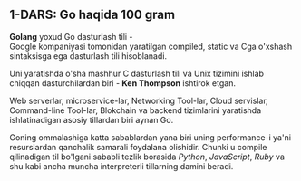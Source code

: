 ## 1-DARS: Go haqida 100 gram

**Golang** yoxud Go dasturlash tili -   
Google kompaniyasi tomonidan yaratilgan compiled, static va Cga o'xshash sintaksisga ega dasturlash tili hisoblanadi.

Uni yaratishda o'sha mashhur C dasturlash tili va Unix tizimini ishlab chiqqan dasturchilardan biri - **Ken Thompson** ishtirok etgan.

 Web serverlar, microservice-lar, Networking Tool-lar, Cloud servislar, Command-line Tool-lar, Blokchain va backend tizimlarini yaratishda ishlatinadigan asosiy tillardan biri aynan Go.

Goning ommalashiga katta sabablardan yana biri uning performance-i ya'ni resurslardan qanchalik samarali foydalana olishidir. Chunki u compile qilinadigan til bo'lgani sababli tezlik borasida *Python*, *JavaScript*, *Ruby* va shu kabi ancha muncha interpreterli tillarning damini beradi. 



